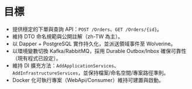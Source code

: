 # 目標

- 提供穩定的下單與查詢 API：`POST /Orders`、`GET /Orders/{id}`。
- 維持 DTO 命名規範與公開註解（zh-TW 為主）。
- 以 Dapper + PostgreSQL 實作持久化，並派送領域事件至 Wolverine。
- 以環境變數切換 Kafka/RabbitMQ，採用 Durable Outbox/Inbox 確保可靠性（現有程式已設定）。
- 維持 DI 擴充方法：`AddApplicationServices`、`AddInfrastructureServices`，並保持檔案/命名空間/專案路徑準則。
- Docker 化可執行專案（WebApi/Consumer）維持可建置與啟動。
